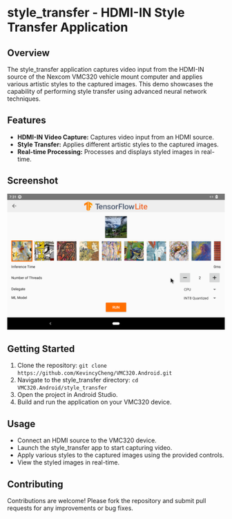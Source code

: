 # style_transfer - HDMI-IN Style Transfer Application

## Overview

The style_transfer application captures video input from the HDMI-IN source of the Nexcom VMC320 vehicle mount computer and applies various artistic styles to the captured images. This demo showcases the capability of performing style transfer using advanced neural network techniques.

## Features

- **HDMI-IN Video Capture:** Captures video input from an HDMI source.
- **Style Transfer:** Applies different artistic styles to the captured images.
- **Real-time Processing:** Processes and displays styled images in real-time.

## Screenshot

![style_transfer Screenshot](screen/styler.2.png)

## Getting Started

1. Clone the repository: `git clone https://github.com/KevincyCheng/VMC320.Android.git`
2. Navigate to the style_transfer directory: `cd VMC320.Android/style_transfer`
3. Open the project in Android Studio.
4. Build and run the application on your VMC320 device.

## Usage

- Connect an HDMI source to the VMC320 device.
- Launch the style_transfer app to start capturing video.
- Apply various styles to the captured images using the provided controls.
- View the styled images in real-time.

## Contributing

Contributions are welcome! Please fork the repository and submit pull requests for any improvements or bug fixes.

